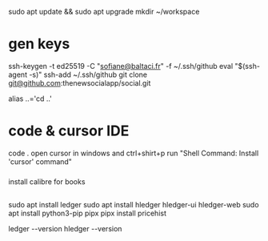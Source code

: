 sudo apt update && sudo apt upgrade
mkdir ~/workspace

# gen keys 
ssh-keygen -t ed25519 -C "sofiane@baltaci.fr" -f ~/.ssh/github
eval "$(ssh-agent -s)"
ssh-add ~/.ssh/github
git clone git@github.com:thenewsocialapp/social.git

alias ..='cd ..'

# code & cursor IDE
code .
open cursor in windows and ctrl+shirt+p run "Shell Command: Install 'cursor' command"

###
install calibre for books

##
sudo apt install ledger
sudo apt install hledger hledger-ui hledger-web
sudo apt install python3-pip pipx
pipx install pricehist

ledger --version
hledger --version





